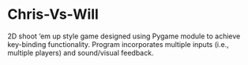 # Chris-Vs-Will
2D shoot ‘em up style game designed using Pygame module to achieve key-binding functionality. Program incorporates multiple inputs (i.e., multiple players) and sound/visual feedback.
